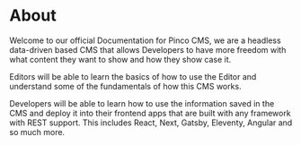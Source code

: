 # About

Welcome to our official Documentation for Pinco CMS, we are a headless data-driven based CMS that allows Developers to have more freedom with what content they want to show and how they show case it.

Editors will be able to learn the basics of how to use the Editor and understand some of the fundamentals of how this CMS works.
 
Developers will be able to learn how to use the information saved in the CMS and deploy it into their frontend apps that are built with any framework with REST support. This includes React, Next, Gatsby, Eleventy, Angular and so much more.